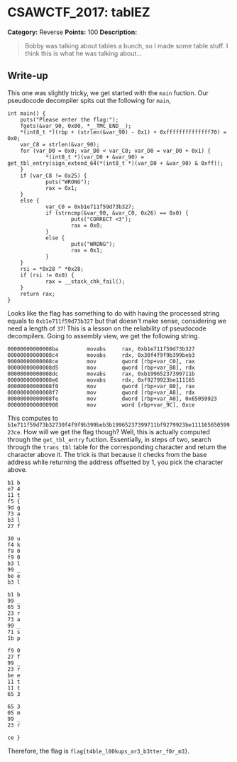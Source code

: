 # CSAWCTF_2017: tablEZ

**Category:** Reverse
**Points:** 100
**Description:**

>Bobby was talking about tables a bunch, so I made some table stuff. I think this is what he was talking about...

## Write-up
This one was slightly tricky, we get started with the `main` fuction. Our pseudocode decompiler spits out the following for `main`,

    int main() {
        puts("Please enter the flag:");
        fgets(&var_90, 0x80, *__TMC_END__);
        *(int8_t *)(rbp + (strlen(&var_90) - 0x1) + 0xffffffffffffff70) = 0x0;
        var_C8 = strlen(&var_90);
        for (var_D0 = 0x0; var_D0 < var_C8; var_D0 = var_D0 + 0x1) {
                *(int8_t *)(var_D0 + &var_90) = get_tbl_entry(sign_extend_64(*(int8_t *)(var_D0 + &var_90) & 0xff));
        }
        if (var_C8 != 0x25) {
                puts("WRONG");
                rax = 0x1;
        }
        else {
                var_C0 = 0xb1e711f59d73b327;
                if (strncmp(&var_90, &var_C0, 0x26) == 0x0) {
                        puts("CORRECT <3");
                        rax = 0x0;
                }
                else {
                        puts("WRONG");
                        rax = 0x1;
                }
        }
        rsi = *0x28 ^ *0x28;
        if (rsi != 0x0) {
                rax = __stack_chk_fail();
        }
        return rax;
    }

Looks like the flag has something to do with having the processed string equals to `0xb1e711f59d73b327` but that doesn't make sense, considering we need a length of `37`! This is a lesson on the reliability of pseudocode decompilers. Going to assembly view, we get the following string.

    00000000000008ba         movabs     rax, 0xb1e711f59d73b327
    00000000000008c4         movabs     rdx, 0x30f4f9f9b399beb3
    00000000000008ce         mov        qword [rbp+var_C0], rax
    00000000000008d5         mov        qword [rbp+var_B8], rdx
    00000000000008dc         movabs     rax, 0xb19965237399711b
    00000000000008e6         movabs     rdx, 0xf9279923be111165
    00000000000008f0         mov        qword [rbp+var_B0], rax
    00000000000008f7         mov        qword [rbp+var_A8], rdx
    00000000000008fe         mov        dword [rbp+var_A0], 0x65059923
    0000000000000908         mov        word [rbp+var_9C], 0xce

This computes to `b1e711f59d73b32730f4f9f9b399beb3b19965237399711bf9279923be11116565059923ce`. How will we get the flag though? Well, this is actually computed through the `get_tbl_entry` fuction. Essentially, in steps of two, search through the `trans_tbl` table for the corresponding character and return the character above it. The trick is that because it checks from the base address while returning the address offsetted by 1, you pick the character above.

    b1 b
    e7 4
    11 t
    f5 {
    9d g
    73 a
    b3 l
    27 f

    30 u
    f4 k
    f9 0
    f9 0
    b3 l
    99 _
    be e
    b3 l

    b1 b
    99 _
    65 3
    23 r
    73 a
    99 _
    71 s
    1b p

    f9 0
    27 f
    99 _
    23 r
    be e
    11 t
    11 t
    65 3

    65 3
    05 m
    99 _
    23 r

    ce }

Therefore, the flag is `flag{t4ble_l00kups_ar3_b3tter_f0r_m3}`.
